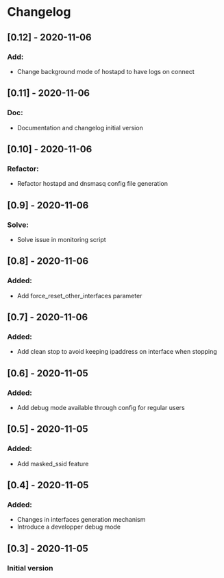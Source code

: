 # Changelog


## [0.12] - 2020-11-06
### Add:
- Change background mode of hostapd to have logs on connect

## [0.11] - 2020-11-06
### Doc:
- Documentation and changelog initial version

## [0.10] - 2020-11-06
### Refactor:
- Refactor hostapd and dnsmasq config file generation

## [0.9] - 2020-11-06
### Solve:
- Solve issue in monitoring script

## [0.8] - 2020-11-06
### Added:
- Add force_reset_other_interfaces parameter

## [0.7] - 2020-11-06
### Added:
- Add clean stop to avoid keeping ipaddress on interface when stopping

## [0.6] - 2020-11-05
### Added:
- Add debug mode available through config for regular users

## [0.5] - 2020-11-05
### Added:
- Add masked_ssid feature

## [0.4] - 2020-11-05
### Added:
- Changes in interfaces generation mechanism
- Introduce a developper debug mode


## [0.3] - 2020-11-05
### Initial version
